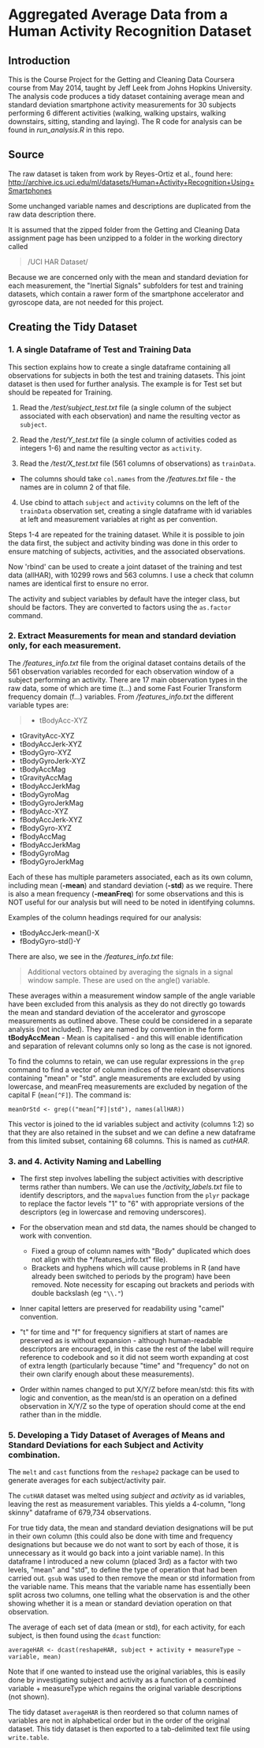 Aggregated Average Data from a Human Activity Recognition Dataset
========================================================

Introduction
------------------------------

This is the Course Project for the Getting and Cleaning Data Coursera course from May 2014, taught by Jeff Leek from Johns Hopkins University. 
The analysis code produces a tidy dataset containing average mean and standard deviation smartphone activity measurements for 30 subjects performing 6 different activities (walking, walking upstairs, walking downstairs, sitting, standing and laying). 
The R code for analysis can be found in *run_analysis.R* in this repo. 

Source
----------------------------
The raw dataset is taken from work by Reyes-Ortiz et al., found here:
   http://archive.ics.uci.edu/ml/datasets/Human+Activity+Recognition+Using+Smartphones
   
Some unchanged variable names and descriptions are duplicated from the raw data description there. 

It is assumed that the zipped folder from the Getting and Cleaning Data assignment page has been unzipped to a folder in the working directory called 
> /UCI HAR Dataset/ 

Because we are concerned only with the mean and standard deviation for each measurement, the "Inertial Signals" subfolders for test and training datasets, which contain a rawer form of the smartphone accelerator and gyroscope data, are not needed for this project. 

Creating the Tidy Dataset
-----------------------------------

### 1. A single Dataframe of Test and Training Data
This section explains how to create a single dataframe containing all observations for subjects in both the test and training datasets. This joint dataset is then used for further analysis. 
The example is for Test set but should be repeated for Training.

 1. Read the */test/subject_test.txt* file (a single column of the subject associated with each observation) and name the resulting vector as `subject`.
 
 2. Read the */test/Y_test.txt* file (a single column of activities coded as integers 1-6) and name the resulting vector as `activity`.
 
 3. Read the */test/X_test.txt* file (561 columns of observations) as `trainData`.
   * The columns should take `col.names` from the _/features.txt_ file - the names are in column 2 of that file. 
   
 4. Use cbind to attach `subject` and `activity` columns on the left of the `trainData` observation set, creating a single dataframe with id variables at left and measurement variables at right as per convention. 

Steps 1-4 are repeated for the training dataset. While it is possible to join the data first, the subject and activity binding was done in this order to ensure matching of subjects, activities, and the associated observations. 

Now 'rbind' can be used to create a joint dataset of the training and test data (allHAR), with 10299 rows and 563 columns. I use a check that column names are identical first to ensure no error.  

The activity and subject variables by default have the integer class, but should be factors. They are converted to factors using the `as.factor` command. 

### 2. Extract Measurements for mean and standard deviation only, for each measurement. 

The */features_info.txt* file from the original dataset contains details of the 561 observation variables recorded for each observation window of a subject performing an activity. 
There are 17 main observation types in the raw data, some of which are time (t...) and some Fast Fourier Transform frequency domain (f...) variables. From */features_info.txt* the different variable types are:

> * tBodyAcc-XYZ
* tGravityAcc-XYZ
* tBodyAccJerk-XYZ
* tBodyGyro-XYZ
* tBodyGyroJerk-XYZ
* tBodyAccMag
* tGravityAccMag
* tBodyAccJerkMag
* tBodyGyroMag
* tBodyGyroJerkMag
* fBodyAcc-XYZ
* fBodyAccJerk-XYZ
* fBodyGyro-XYZ
* fBodyAccMag
* fBodyAccJerkMag
* fBodyGyroMag
* fBodyGyroJerkMag

Each of these has multiple parameters associated, each as its own column, including mean (**-mean**) and standard deviation (**-std**) as we require. There is also a mean frequency (**-meanFreq**) for some observations and this is NOT useful for our analysis but will need to be noted in identifying columns. 

Examples of the column headings required for our analysis: 

 * tBodyAccJerk-mean()-X 
 * fBodyGyro-std()-Y

There are also, we see in the */features_info.txt* file: 
> Additional vectors obtained by averaging the signals in a signal window sample. These are used on the angle() variable.

These averages within a measurement window sample of the angle variable have been excluded from this analysis as they do not directly go towards the mean and standard deviation of the accelerator and gyroscope measurements as outlined above. These could be considered in a separate analysis (not included). They are named by convention in the form **tBodyAccMean** - Mean is capitalised - and this will enable identification and separation of relevant columns only so long as the case is not ignored. 

To find the columns to retain, we can use regular expressions in the `grep` command to find a vector of column indices of the relevant observations containing "mean" or "std". angle measurements are excluded by using lowercase, and meanFreq measurements are excluded by negation of the capital F (`mean[^F]`). The command is:
```
meanOrStd <- grep(("mean[^F]|std"), names(allHAR))
```
This vector is joined to the id variables subject and activity (columns 1:2) so that they are also retained in the subset and we can define a new dataframe from this limited subset, containing 68 columns. This is named as *cutHAR*. 


### 3. and 4. Activity Naming and Labelling

 * The first step involves labelling the subject activities with descriptive terms rather than numbers. 
We can use the */activity_labels.txt* file to identify descriptors, and the `mapvalues` function from the `plyr` package to replace the factor levels "1" to "6" with appropriate versions of the descriptors (eg in lowercase and removing underscores). 

 * For the observation mean and std data, the names should be changed to work with convention. 
   * Fixed a group of column names with "Body" duplicated which does not align with the */features_info.txt" file).
   * Brackets and hyphens which will cause problems in R (and have already been switched to periods by the program) have been removed. Note necessity for escaping out brackets and periods with double backslash (eg `"\\."`) 
* Inner capital letters are preserved for readability using "camel" convention. 
* "t" for time and "f" for frequency signifiers at start of names are preserved as is without expansion - although human-readable descriptors are encouraged, in this case the rest of the label will require reference to codebook and so it did not seem worth expanding at cost of extra length (particularly because "time" and "frequency" do not on their own clarify enough about these measurements). 
* Order within names changed to put X/Y/Z before mean/std: this fits with logic and convention, as the mean/std is an operation on a defined observation in X/Y/Z so the type of operation should come at the end rather than in the middle. 

### 5. Developing a Tidy Dataset of Averages of Means and Standard Deviations for each Subject and Activity combination. 

The `melt` and `cast` functions from the `reshape2` package can be used to generate averages for each subject/activity pair.



The `cutHAR` dataset was melted using *subject* and *activity* as id variables, leaving the rest as measurement variables. 
This yields a 4-column, "long skinny" dataframe of 679,734 observations. 

For true tidy data, the mean and standard deviation designations will be put in their own column (this could also be done with time and frequency designations but because we do not want to sort by each of those, it is unnecessary as it would go back into a joint variable name). In this dataframe I introduced a new column (placed 3rd) as a factor with two levels, "mean" and "std", to define the type of operation that had been carried out. 
`gsub` was used to then remove the mean or std information from the variable name. This means that the variable name has essentially been split across two columns, one telling what the observation is and the other showing whether it is a mean or standard deviation operation on that observation. 

The average of each set of data (mean or std), for each activity, for each subject, is then found using the `dcast` function:

```
averageHAR <- dcast(reshapeHAR, subject + activity + measureType ~ variable, mean)
```

Note that if one wanted to instead use the original variables, this is easily done by investigating subject and activity as a function of a combined variable + measureType which regains the original variable descriptions (not shown). 

The tidy dataset `averageHAR` is then reordered so that column names of variables are not in alphabetical order but in the order of the original dataset.
This tidy dataset is then exported to a tab-delimited text file using `write.table`. 

 